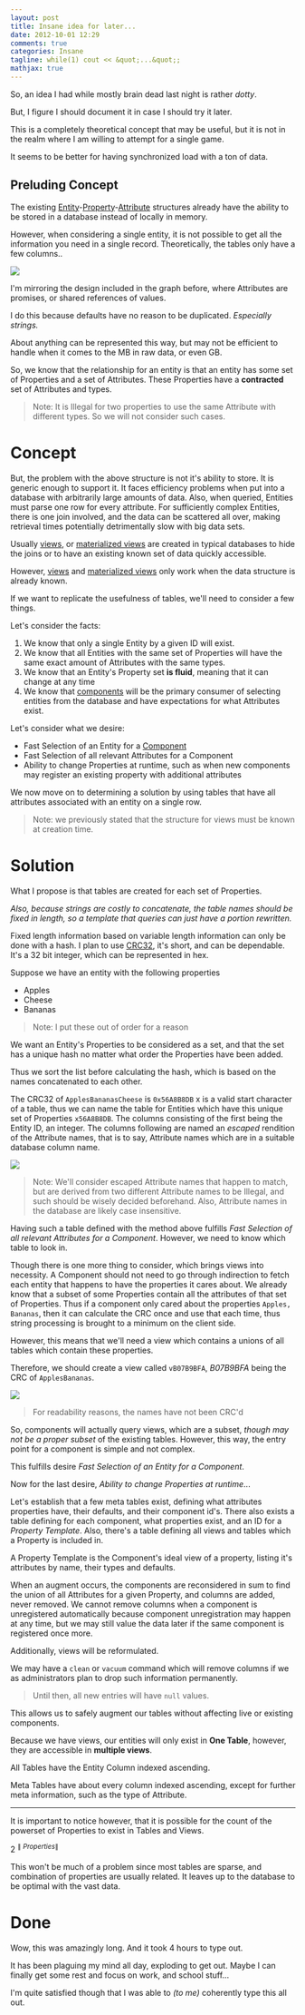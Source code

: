 ```yaml
---
layout: post
title: Insane idea for later...
date: 2012-10-01 12:29
comments: true
categories: Insane
tagline: while(1) cout << &quot;...&quot;;
mathjax: true
---
```

So, an idea I had while mostly brain dead last night is rather *dotty*.

But, I figure I should document it in case I should try it later.

This is a completely theoretical concept that may be useful, but it is 
not in the realm where I am willing to attempt for a single game.

It seems to be better for having synchronized load with a ton of data.

<!--more-->
[Entity]: /pages/pragmatic-definitions.html
[Property]: /pages/pragmatic-definitions.html
[Attribute]: /pages/pragmatic-definitions.html
[Component]: /pages/pragmatic-definitions.html

## Preluding Concept

The existing [Entity][]-[Property][]-[Attribute][] structures already have the ability
to be stored in a database instead of locally in memory.

However, when considering a single entity, it is not possible to get all 
the information you need in a single record.
Theoretically, the tables only have a few columns.. 

![](/graphs/entity-tables.svg)

I'm mirroring the design included in the graph before, where Attributes 
are promises, or shared references of values.

I do this because defaults have no reason to be duplicated.
*Especially strings.*

About anything can be represented this way, but may not be efficient
to handle when it comes to the MB in raw data, or even GB.

So, we know that the relationship for an entity is that an entity has
some set of Properties and a set of Attributes. These Properties have 
a **contracted** set of Attributes and types.

> Note: It is Illegal for two properties to use the same Attribute with
> different types. So we will not consider such cases.


[materialized views]: http://en.wikipedia.org/wiki/Materialized_view
[views]: http://en.wikipedia.org/wiki/View_(database)

# Concept

But, the problem with the above structure is not it's ability to store.
It is generic enough to support it.
It faces efficiency problems when put into a database with
arbitrarily large amounts of data. Also, when queried, Entities must 
parse one row for every attribute. For sufficiently complex Entities,
there is one join involved, and the data can be scattered all over, 
making retrieval times potentially detrimentally slow with big data sets.

Usually [views][], or [materialized views][] are created in typical 
databases to hide the joins or to have an existing known set of data
quickly accessible.

However, [views][] and [materialized views][] only work when the data
structure is already known.

If we want to replicate the usefulness of tables, we'll need to consider
a few things. 

Let's consider the facts: 

1. We know that only a single Entity by a given ID will exist.
2. We know that all Entities with the same set of Properties will have
	the same exact amount of Attributes with the same types.
3. We know that an Entity's Property set **is fluid**, meaning that it
	can change at any time
4. We know that [components][component] will be the primary consumer of selecting 
	entities from the database and have expectations for what
	Attributes exist.

Let's consider what we desire:

+ Fast Selection of an Entity for a [Component][]
+ Fast Selection of all relevant Attributes for a Component
+ Ability to change Properties at runtime, such as when new components
	may register an existing property with additional attributes

We now move on to determining a solution by using tables that have all
attributes associated with an entity on a single row. 

> Note: we previously stated that the structure for views must be
> known at creation time.

[crc]: http://en.wikipedia.org/wiki/Cyclic_redundancy_check

# Solution

What I propose is that tables are created for each set of Properties.

_Also, because strings are costly to concatenate, the table names should
be fixed in length, so a template that queries can just have a portion
rewritten._

Fixed length information based on variable length information can only
be done with a hash. I plan to use [CRC32][CRC], it's short, and can be
dependable. It's a 32 bit integer, which can be represented in hex.

Suppose we have an entity with the following properties

+ Apples
+ Cheese
+ Bananas

> Note: I put these out of order for a reason

We want an Entity's Properties to be considered as a set, and that the
set has a unique hash no matter what order the Properties have been added.

Thus we sort the list before calculating the hash, which is based on the
names concatenated to each other.

The CRC32 of `ApplesBananasCheese` is `0x56A8B8DB` x is a valid start
character of a table, thus we can name the table for Entities which have
this unique set of Properties `x56A8B8DB`. The columns consisting of the
first being the Entity ID, an integer. The columns following are named an
_escaped_ rendition of the Attribute names, that is to say, Attribute names
which are in a suitable database column name. 

![](/graphs/entity-custom-table.svg)

> Note: We'll consider escaped Attribute names that happen to match, but
> are derived from two different Attribute names to be Illegal, and such
> should be wisely decided beforehand. Also, Attribute names in the
> database are likely case insensitive.

Having such a table defined with the method above fulfills _Fast Selection
of all relevant Attributes for a Component_. However, we need to know which
table to look in.

Though there is one more thing to consider, which brings views into necessity.
A Component should not need to go through indirection to fetch each entity
that happens to have the properties it cares about. 
We already know that a subset of some Properties contain all the
attributes of that set of Properties. Thus if a component only cared about the
properties `Apples, Bananas`, then it can calculate the CRC once and use that
each time, thus string processing is brought to a minimum on the client side.

However, this means that we'll need a view which contains a unions of all
tables which contain these properties.

Therefore, we should create a view called `vB07B9BFA`, _B07B9BFA_ being the 
CRC of `ApplesBananas`.

![](/graphs/entity-custom-table2.svg)

> For readability reasons, the names have not been CRC'd

So, components will actually query views, which are a subset, _though
may not be a proper subset_ of the existing tables. However, this way,
the entry point for a component is simple and not complex.

This fulfills desire _Fast Selection of an Entity for a Component_.

Now for the last desire, _Ability to change Properties at runtime_...

Let's establish that a few meta tables exist, defining what attributes
properties have, their defaults, and their component id's. There also 
exists a table defining for each component, what properties exist, and
an ID for a _Property Template_. Also, there's a table defining all views
and tables which a Property is included in.

A Property Template is the Component's ideal view of a property, listing
it's attributes by name, their types and defaults.

When an augment occurs, the components are reconsidered in sum to find
the union of all Attributes for a given Property, and columns are added,
never removed. We cannot remove columns when a component is unregistered
automatically because component unregistration may happen at any time, but
we may still value the data later if the same component is registered once
more. 

Additionally, views will be reformulated.

We may have a `clean` or `vacuum` command which will remove columns if we
as administrators plan to drop such information permanently.

> Until then, all new entries will have `null` values.

This allows us to safely augment our tables without affecting live
or existing components.

Because we have views, our entities will only exist in **One Table**, 
however, they are accessible in **multiple views**.

All Tables have the Entity Column indexed ascending. 

Meta Tables have about every column indexed ascending, except for 
further meta information, such as the type of Attribute.

----

It is important to notice however, that it is possible for the
count of the powerset of Properties to exist in Tables and Views.

$\begin{equation}
	2^{\parallel Properties \parallel}
	\end{equation}$

This won't be much of a problem since most tables are sparse, and
combination of properties are usually related. It leaves up to the
database to be optimal with the vast data. 

# Done

Wow, this was amazingly long. And it took 4 hours to type out.

It has been plaguing my mind all day, exploding to get out.
Maybe I can finally get some rest and focus on work, and school
stuff...

I'm quite satisfied though that I was able to _(to me)_ coherently
type this all out.